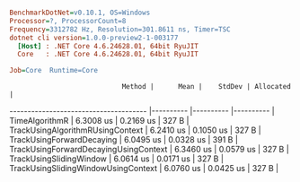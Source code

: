 ``` ini

BenchmarkDotNet=v0.10.1, OS=Windows
Processor=?, ProcessorCount=8
Frequency=3312782 Hz, Resolution=301.8611 ns, Timer=TSC
dotnet cli version=1.0.0-preview2-1-003177
  [Host] : .NET Core 4.6.24628.01, 64bit RyuJIT
  Core   : .NET Core 4.6.24628.01, 64bit RyuJIT

Job=Core  Runtime=Core  

```
                                Method |      Mean |    StdDev | Allocated |
-------------------------------------- |---------- |---------- |---------- |
                        TimeAlgorithmR | 6.3008 us | 0.2169 us |     327 B |
      TrackUsingAlgorithmRUsingContext | 6.2410 us | 0.1050 us |     327 B |
             TrackUsingForwardDecaying | 6.0495 us | 0.0328 us |     391 B |
 TrackUsingForwardDecayingUsingContext | 6.3460 us | 0.0579 us |     327 B |
               TrackUsingSlidingWindow | 6.0614 us | 0.0171 us |     327 B |
   TrackUsingSlidingWindowUsingContext | 6.0760 us | 0.0425 us |     327 B |
